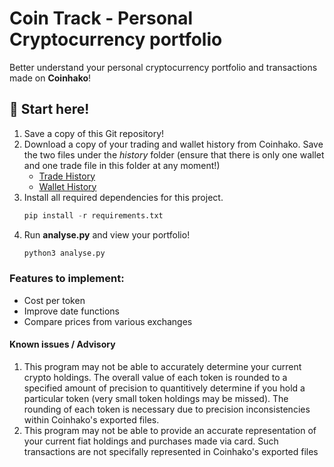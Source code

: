 # Coin Track - Personal Cryptocurrency portfolio
Better understand your personal cryptocurrency portfolio and transactions made on **Coinhako**!

## 🚀 Start here! 
1. Save a copy of this Git repository!
2. Download a copy of your trading and wallet history from Coinhako. Save the two files under the *history* folder (ensure that there is only one wallet and one trade file in this folder at any moment!)
    - [Trade History](https://www.coinhako.com/wallet/history/trade)
    - [Wallet History](https://www.coinhako.com/wallet/history/wallet)
3. Install all required dependencies for this project.
    ```python
    pip install -r requirements.txt
    ```
4. Run **analyse.py** and view your portfolio!
    ```python 
    python3 analyse.py
    ```

### Features to implement:
- Cost per token
- Improve date functions
- Compare prices from various exchanges

#### Known issues / Advisory
1. This program may not be able to accurately determine your current crypto holdings. The overall value of each token is rounded to a specified amount of precision to quantitively determine if you hold a particular token (very small token holdings may be missed). The rounding of each token is necessary due to precision inconsistencies within Coinhako's exported files.
2. This program may not be able to provide an accurate representation of your current fiat holdings and purchases made via card. Such transactions are not specifally represented in Coinhako's exported files